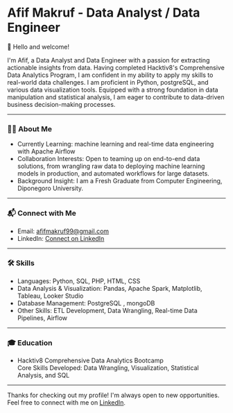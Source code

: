 # Afif Makruf - Data Analyst / Data Engineer

👋 Hello and welcome!

I'm Afif, a Data Analyst and Data Engineer with a passion for extracting actionable insights from data. Having completed Hacktiv8's Comprehensive Data Analytics Program, I am confident in my ability to apply my skills to real-world data challenges. I am proficient in Python, postgreSQL, and various data visualization tools. Equipped with a strong foundation in data manipulation and statistical analysis, I am eager to contribute to data-driven business decision-making processes.

---
### 🧑‍💻 About Me
- Currently Learning: machine learning and real-time data engineering with Apache Airflow
- Collaboration Interests: Open to teaming up on end-to-end data solutions, from wrangling raw data to deploying machine learning models in production, and automated workflows for large datasets.
- Background Insight: I am a Fresh Graduate from Computer Engineering, Diponegoro University.

---
### 📬 Connect with Me
- Email: afifmakruf99@gmail.com
- LinkedIn: [Connect on LinkedIn](https://www.linkedin.com/in/afifmakruff/)

---
### 🛠 Skills
- Languages: Python, SQL, PHP, HTML, CSS
- Data Analysis & Visualization: Pandas, Apache Spark, Matplotlib, Tableau, Looker Studio
- Database Management: PostgreSQL , mongoDB
- Other Skills: ETL Development, Data Wrangling, Real-time Data Pipelines, Airflow

---
### 🎓 Education
- Hacktiv8 Comprehensive Data Analytics Bootcamp<br>
  Core Skills Developed: Data Wrangling, Visualization, Statistical Analysis, and SQL

---
Thanks for checking out my profile! I'm always open to new opportunities. Feel free to connect with me on [LinkedIn](https://www.linkedin.com/in/afifmakruff/).
